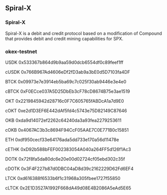 ## Spiral-X
### Spiral-X
Spiral-X is a debit and credit protocol based on a modification of Compound that provides debit and credit mining capabilities for SPX.


###  okex-testnet 

USDK 0x533367b864d9b9aa59d0dcb6554df0c89feef1ff

cUSDK 0x766B967Ad4606eDf2fD3ab9a3bE0d5D7103fa4DF

BTCK 0x09973e7e3914eb5ba69c7c025f30ab9446e3e4e0

cBTCK 0xF0ECce037A5D25DbEb3cF78cD8674B75e3ae1519

OKT 0x2219845942d28716c0F7C605765fABDcA1a7d9E0

cOKT 0xe2d1D3EF6E442dAf5fd4c5743e75D82149C87646

OKB 0xda9d14072ef2262c64240da3a93fea2279253611

cOKB 0x4067AC3b3c8694F94CcF05AAE7C0E771B0c15851

ETH 0xdf950cecf33e64176ada5dd733e170a56d11478e

cETHK 0xD92b588bFEF002383054A040a264FF5d126f1Ac3

DOTK 0x72f8fa5da80dc6e20e00d02724cf05ebd302c35f

cDOTK 0x3F4F227b87d0DBC04aD8d39c2162229D62Fd6EF4

LTCK 0xd616388f6533b6f1c31968a305fbee1727f55850

cLTCK 0x2E1D3527A1992F668dA49d08E4B2086A5eAd5E65
